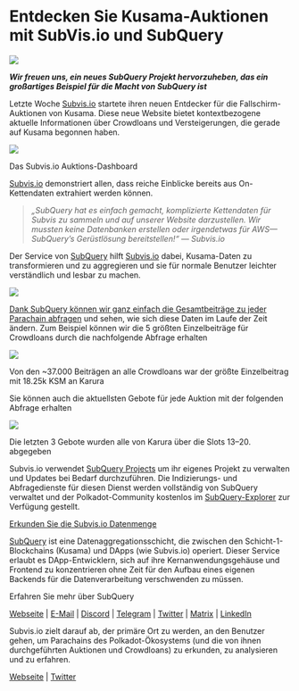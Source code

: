 # Entdecken Sie Kusama-Auktionen mit SubVis.io und SubQuery

![](https://miro.medium.com/max/1400/1*C4rjs3vpR6TUCOqwF3L39g.png)

**_Wir freuen uns, ein neues SubQuery Projekt hervorzuheben, das ein großartiges Beispiel für die Macht von SubQuery ist_**

Letzte Woche [Subvis.io](https://www.subvis.io/) startete ihren neuen Entdecker für die Fallschirm-Auktionen von Kusama. Diese neue Website bietet kontextbezogene aktuelle Informationen über Crowdloans und Versteigerungen, die gerade auf Kusama begonnen haben.


![](https://miro.medium.com/max/1400/1*iHO4P9JcW-Gt7GxqwXxa3g.png)

Das Subvis.io Auktions-Dashboard

[Subvis.io](https://www.subvis.io/) demonstriert allen, dass reiche Einblicke bereits aus On-Kettendaten extrahiert werden können.

> _„SubQuery hat es einfach gemacht, komplizierte Kettendaten für Subvis zu sammeln und auf unserer Website darzustellen. Wir mussten keine Datenbanken erstellen oder irgendetwas für AWS— SubQuery’s Gerüstlösung bereitstellen!“ — Subvis.io_

Der Service von [SubQuery](https://subquery.network/) hilft [Subvis.io](https://www.subvis.io/) dabei, Kusama-Daten zu transformieren und zu aggregieren und sie für normale Benutzer leichter verständlich und lesbar zu machen.

![](https://miro.medium.com/max/1400/1*0W6n5vW1yHc3MjfzgsCFZw.png)

[Dank SubQuery können wir ganz einfach die Gesamtbeiträge zu jeder Parachain abfragen](https://explorer.subquery.network/subquery/subvis-io/kusama-auction) und sehen, wie sich diese Daten im Laufe der Zeit ändern. Zum Beispiel können wir die 5 größten Einzelbeiträge für Crowdloans durch die nachfolgende Abfrage erhalten

![](https://miro.medium.com/max/1400/1*4509Ki-4lxJyz1kdm6E5PA.png)

Von den ~37.000 Beiträgen an alle Crowdloans war der größte Einzelbeitrag mit 18.25k KSM an Karura

Sie können auch die aktuellsten Gebote für jede Auktion mit der folgenden Abfrage erhalten

![](https://miro.medium.com/max/1400/1*M0nrOoms7fNEm-qfBZsJEA.png)

Die letzten 3 Gebote wurden alle von Karura über die Slots 13–20. abgegeben

Subvis.io verwendet [SubQuery Projects](https://project.subquery.network/) um ihr eigenes Projekt zu verwalten und Updates bei Bedarf durchzuführen. Die Indizierungs- und Abfragedienste für diesen Dienst werden vollständig von SubQuery verwaltet und der Polkadot-Community kostenlos im [SubQuery-Explorer](https://explorer.subquery.network/) zur Verfügung gestellt.

[Erkunden Sie die Subvis.io Datenmenge](https://explorer.subquery.network/subquery/subvis-io/kusama-auction)

[SubQuery](https://subquery.network/) ist eine Datenaggregationsschicht, die zwischen den Schicht-1-Blockchains (Kusama) und DApps (wie Subvis.io) operiert. Dieser Service erlaubt es DApp-Entwicklern, sich auf ihre Kernanwendungsgehäuse und Frontend zu konzentrieren ohne Zeit für den Aufbau eines eigenen Backends für die Datenverarbeitung verschwenden zu müssen.

Erfahren Sie mehr über SubQuery

[Webseite](https://subquery.network/) | [E-Mail](mailto:hello@subquery.network) | [Discord](https://discord.com/invite/78zg8aBSMG) | [Telegram](https://t.me/subquerynetwork) | [Twitter](https://twitter.com/subquerynetwork) | [Matrix](https://matrix.to/#/#subquery:matrix.org) | [LinkedIn](https://www.linkedin.com/company/subquery)

Subvis.io zielt darauf ab, der primäre Ort zu werden, an den Benutzer gehen, um Parachains des Polkadot-Ökosystems (und die von ihnen durchgeführten Auktionen und Crowdloans) zu erkunden, zu analysieren und zu erfahren.

[Webseite](https://www.subvis.io/) | [Twitter](https://twitter.com/subvisioapp)